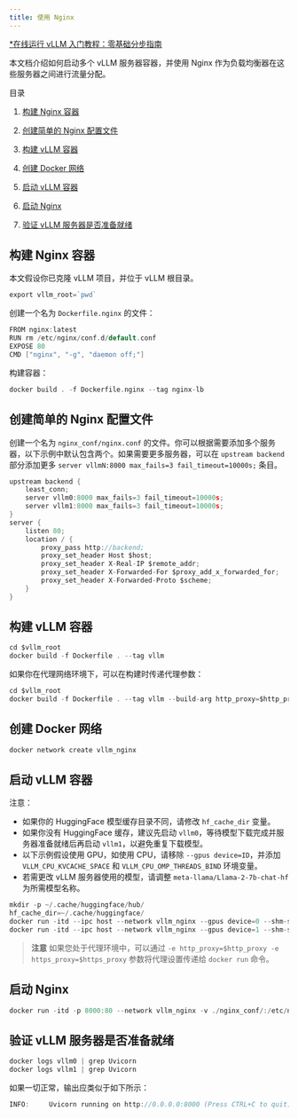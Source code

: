 ```yaml
---
title: 使用 Nginx
---
```


[\*在线运行 vLLM 入门教程：零基础分步指南](https://openbayes.com/console/public/tutorials/rXxb5fZFr29?utm_source=vLLM-CNdoc&utm_medium=vLLM-CNdoc-V1&utm_campaign=vLLM-CNdoc-V1-25ap)

本文档介绍如何启动多个 vLLM 服务器容器，并使用 Nginx 作为负载均衡器在这些服务器之间进行流量分配。

目录

1. [构建 Nginx 容器](https://docs.vllm.ai/en/latest/deployment/nginx.html#nginxloadbalancer-nginx-build)

2. [创建简单的 Nginx 配置文件](https://docs.vllm.ai/en/latest/deployment/nginx.html#nginxloadbalancer-nginx-conf)

3. [构建 vLLM 容器](https://docs.vllm.ai/en/latest/deployment/nginx.html#nginxloadbalancer-nginx-vllm-container)

4. [创建 Docker 网络](https://docs.vllm.ai/en/latest/deployment/nginx.html#nginxloadbalancer-nginx-docker-network)

5. [启动 vLLM 容器](https://docs.vllm.ai/en/latest/deployment/nginx.html#nginxloadbalancer-nginx-launch-container)

6. [启动 Nginx](https://docs.vllm.ai/en/latest/deployment/nginx.html#nginxloadbalancer-nginx-launch-nginx)

7. [验证 vLLM 服务器是否准备就绪](https://docs.vllm.ai/en/latest/deployment/nginx.html#nginxloadbalancer-nginx-verify-nginx)

## 构建 Nginx 容器

本文假设你已克隆 vLLM 项目，并位于 vLLM 根目录。

```go
export vllm_root=`pwd`
```

创建一个名为 `Dockerfile.nginx` 的文件：

```go
FROM nginx:latest
RUN rm /etc/nginx/conf.d/default.conf
EXPOSE 80
CMD ["nginx", "-g", "daemon off;"]
```

构建容器：

```go
docker build . -f Dockerfile.nginx --tag nginx-lb
```

## 创建简单的 Nginx 配置文件

创建一个名为 `nginx_conf/nginx.conf` 的文件。你可以根据需要添加多个服务器，以下示例中默认包含两个。如果需要更多服务器，可以在 `upstream backend` 部分添加更多 `server vllmN:8000 max_fails=3 fail_timeout=10000s;` 条目。

```go
upstream backend {
    least_conn;
    server vllm0:8000 max_fails=3 fail_timeout=10000s;
    server vllm1:8000 max_fails=3 fail_timeout=10000s;
}
server {
    listen 80;
    location / {
        proxy_pass http://backend;
        proxy_set_header Host $host;
        proxy_set_header X-Real-IP $remote_addr;
        proxy_set_header X-Forwarded-For $proxy_add_x_forwarded_for;
        proxy_set_header X-Forwarded-Proto $scheme;
    }
}
```

## 构建 vLLM 容器

```go
cd $vllm_root
docker build -f Dockerfile . --tag vllm
```

如果你在代理网络环境下，可以在构建时传递代理参数：

```go
cd $vllm_root
docker build -f Dockerfile . --tag vllm --build-arg http_proxy=$http_proxy --build-arg https_proxy=$https_proxy
```

## 创建 Docker 网络

```go
docker network create vllm_nginx
```

## 启动 vLLM 容器

注意：

- 如果你的 HuggingFace 模型缓存目录不同，请修改 `hf_cache_dir` 变量。
- 如果你没有 HuggingFace 缓存，建议先启动 `vllm0`，等待模型下载完成并服务器准备就绪后再启动 `vllm1`，以避免重复下载模型。
- 以下示例假设使用 GPU，如使用 CPU，请移除 `--gpus device=ID`，并添加 `VLLM_CPU_KVCACHE_SPACE` 和 `VLLM_CPU_OMP_THREADS_BIND` 环境变量。
- 若需更改 vLLM 服务器使用的模型，请调整 `meta-llama/Llama-2-7b-chat-hf` 为所需模型名称。

```go
mkdir -p ~/.cache/huggingface/hub/
hf_cache_dir=~/.cache/huggingface/
docker run -itd --ipc host --network vllm_nginx --gpus device=0 --shm-size=10.24gb -v $hf_cache_dir:/root/.cache/huggingface/ -p 8081:8000 --name vllm0 vllm --model meta-llama/Llama-2-7b-chat-hf
docker run -itd --ipc host --network vllm_nginx --gpus device=1 --shm-size=10.24gb -v $hf_cache_dir:/root/.cache/huggingface/ -p 8082:8000 --name vllm1 vllm --model meta-llama/Llama-2-7b-chat-hf
```

> **注意**
> 如果您处于代理环境中，可以通过 `-e http_proxy=$http_proxy -e https_proxy=$https_proxy` 参数将代理设置传递给 `docker run` 命令。

## 启动 Nginx

```go
docker run -itd -p 8000:80 --network vllm_nginx -v ./nginx_conf/:/etc/nginx/conf.d/ --name nginx-lb nginx-lb:latest
```

## 验证 vLLM 服务器是否准备就绪

```go
docker logs vllm0 | grep Uvicorn
docker logs vllm1 | grep Uvicorn
```

如果一切正常，输出应类似于如下所示：

```go
INFO:     Uvicorn running on http://0.0.0.0:8000 (Press CTRL+C to quit)
```
